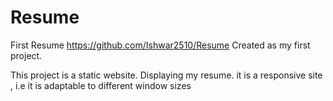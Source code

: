 # Resume
First Resume
https://github.com/Ishwar2510/Resume
Created as my first project.

This project is a static website.
Displaying my resume.
it is a responsive site , i.e it is adaptable to different window sizes



